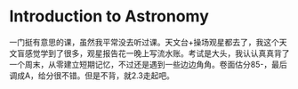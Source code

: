 # Introduction to Astronomy
一门挺有意思的课，虽然我平常没去听过课。天文台+操场观星都去了，我这个天文盲感觉学到了很多，观星报告花一晚上写流水账。考试是大头，我认认真真背了一个周末，从零建立短期记忆，不过还是遇到一些边边角角。卷面估分85-，最后调成A，给分很不错。但是不背，就2.3走起吧。
